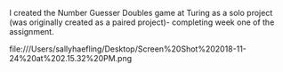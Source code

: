 I created the Number Guesser Doubles game at Turing as a solo project (was originally created as a paired project)- completing week one of the assignment.

file:///Users/sallyhaefling/Desktop/Screen%20Shot%202018-11-24%20at%202.15.32%20PM.png
